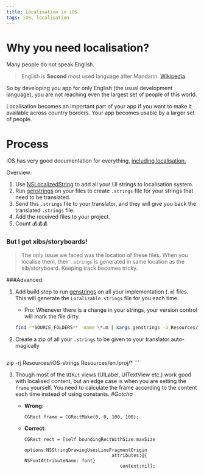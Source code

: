 ```yaml
---
title: Localisation in iOS
tags: iOS, localisation
---
```


# Why you need localisation?

Many people do not speak English.

> English is **Second** most used language after Mandarin.
> [Wikipedia](https://en.wikipedia.org/wiki/List_of_languages_by_total_number_of_speakers)

So by developing you app for only English (the usual development language), you are not reaching even the largest set of people of this world.

Localisation becomes an important part of your app if you want to make it available across country borders. Your app becomes usable by a larger set of people.

# Process

iOS has very good documentation for everything, [including localisation.](https://developer.apple.com/internationalization/)

Overview:

1. Use [NSLocalizedString](https://developer.apple.com/reference/foundation/nslocalizedstring) to add all your UI strings to localisation system.
2. Run [genstrings][genstrings] on your files to create `.strings` file for your strings that need to be translated.
3. Send this `.strings` file to your translator, and they will give you back the translated `.strings` file.
4. Add the received files to your project.
5. Count 💰💰💰

### But I got xibs/storyboards!

> The only issue we faced was the location of these files.
> When you localise them, their `.strings` is generated in same location as the xib/storyboard. Keeping track becomes tricky.

###Advanced:

1. Add build step to run [genstrings][genstrings] on all your implementation (`.m`) files. This will generate the `Localizable.strings` file for you each time.
    * Pro: Whenever there is a change in your strings, your version control will mark the file dirty.

    ```bash
    find **SOURCE_FOLDERS** -name \*.m | xargs genstrings -o Resources/en.lproj/
    ```

2. Create a zip of all your `.strings` to be given to your translator auto-magically

    ```bash
zip -rj Resources/iOS-strings Resources/en.lproj/*
    ```

3. Though most of the `UIKit` views (UILabel, UITextView etc.) work good with localised content, but an edge case is when you are setting the `frame` yourself. You need to calculate the frame according to the content each time instead of using constants. *#Gotcha*
    * **Wrong**:

      ```
      CGRect frame = CGRectMake(0, 0, 100, 100);
      ```
    * **Correct**:

      ```
      CGRect rect = [self boundingRectWithSize:maxSize
                                         options:NSStringDrawingUsesLineFragmentOrigin
                                      attributes:@{ NSFontAttributeName: font}
                                         context:nil];
      ```

[genstrings]: https://developer.apple.com/legacy/library/documentation/Darwin/Reference/ManPages/man1/genstrings.1.html
